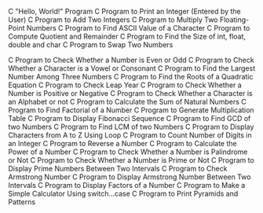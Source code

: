 C "Hello, World!" Program
C Program to Print an Integer (Entered by the User)
C Program to Add Two Integers
C Program to Multiply Two Floating-Point Numbers
C Program to Find ASCII Value of a Character
C Program to Compute Quotient and Remainder
C Program to Find the Size of int, float, double and char
C Program to Swap Two Numbers

C Program to Check Whether a Number is Even or Odd
C Program to Check Whether a Character is a Vowel or Consonant
C Program to Find the Largest Number Among Three Numbers
C Program to Find the Roots of a Quadratic Equation
C Program to Check Leap Year
C Program to Check Whether a Number is Positive or Negative
C Program to Check Whether a Character is an Alphabet or not
C Program to Calculate the Sum of Natural Numbers
C Program to Find Factorial of a Number
C Program to Generate Multiplication Table
C Program to Display Fibonacci Sequence
C Program to Find GCD of two Numbers
C Program to Find LCM of two Numbers
C Program to Display Characters from A to Z Using Loop
C Program to Count Number of Digits in an Integer
C Program to Reverse a Number
C Program to Calculate the Power of a Number
C Program to Check Whether a Number is Palindrome or Not
C Program to Check Whether a Number is Prime or Not
C Program to Display Prime Numbers Between Two Intervals
C Program to Check Armstrong Number
C Program to Display Armstrong Number Between Two Intervals
C Program to Display Factors of a Number
C Program to Make a Simple Calculator Using switch...case
C Program to Print Pyramids and Patterns

